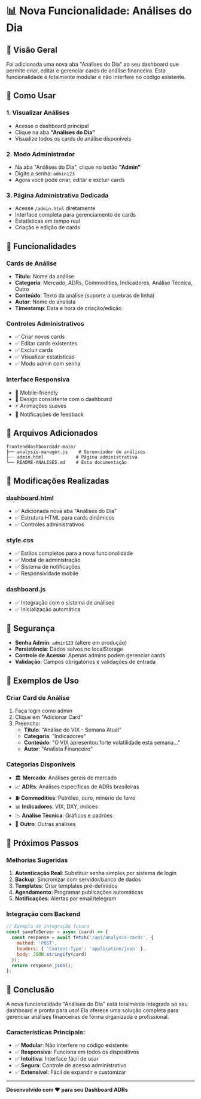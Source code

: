 # 📊 Nova Funcionalidade: Análises do Dia

## 🎯 Visão Geral

Foi adicionada uma nova aba "Análises do Dia" ao seu dashboard que permite criar, editar e gerenciar cards de análise financeira. Esta funcionalidade é totalmente modular e não interfere no código existente.

## 🚀 Como Usar

### 1. **Visualizar Análises**
- Acesse o dashboard principal
- Clique na aba **"Análises do Dia"**
- Visualize todos os cards de análise disponíveis

### 2. **Modo Administrador**
- Na aba "Análises do Dia", clique no botão **"Admin"**
- Digite a senha: `admin123`
- Agora você pode criar, editar e excluir cards

### 3. **Página Administrativa Dedicada**
- Acesse `/admin.html` diretamente
- Interface completa para gerenciamento de cards
- Estatísticas em tempo real
- Criação e edição de cards

## 🎨 Funcionalidades

### **Cards de Análise**
- **Título**: Nome da análise
- **Categoria**: Mercado, ADRs, Commodities, Indicadores, Análise Técnica, Outro
- **Conteúdo**: Texto da análise (suporte a quebras de linha)
- **Autor**: Nome do analista
- **Timestamp**: Data e hora de criação/edição

### **Controles Administrativos**
- ✅ Criar novos cards
- ✅ Editar cards existentes
- ✅ Excluir cards
- ✅ Visualizar estatísticas
- ✅ Modo admin com senha

### **Interface Responsiva**
- 📱 Mobile-friendly
- 🎨 Design consistente com o dashboard
- ⚡ Animações suaves
- 🔔 Notificações de feedback

## 📁 Arquivos Adicionados

```
frontenddashboardadr-main/
├── analysis-manager.js    # Gerenciador de análises
├── admin.html            # Página administrativa
└── README-ANALISES.md    # Esta documentação
```

## 🔧 Modificações Realizadas

### **dashboard.html**
- ✅ Adicionada nova aba "Análises do Dia"
- ✅ Estrutura HTML para cards dinâmicos
- ✅ Controles administrativos

### **style.css**
- ✅ Estilos completos para a nova funcionalidade
- ✅ Modal de administração
- ✅ Sistema de notificações
- ✅ Responsividade mobile

### **dashboard.js**
- ✅ Integração com o sistema de análises
- ✅ Inicialização automática

## 🔐 Segurança

- **Senha Admin**: `admin123` (altere em produção)
- **Persistência**: Dados salvos no localStorage
- **Controle de Acesso**: Apenas admins podem gerenciar cards
- **Validação**: Campos obrigatórios e validações de entrada

## 🎯 Exemplos de Uso

### **Criar Card de Análise**
1. Faça login como admin
2. Clique em "Adicionar Card"
3. Preencha:
   - **Título**: "Análise do VIX - Semana Atual"
   - **Categoria**: "Indicadores"
   - **Conteúdo**: "O VIX apresentou forte volatilidade esta semana..."
   - **Autor**: "Analista Financeiro"

### **Categorias Disponíveis**
- 🏛️ **Mercado**: Análises gerais de mercado
- 📈 **ADRs**: Análises específicas de ADRs brasileiras
- ⛽ **Commodities**: Petróleo, ouro, minério de ferro
- 📊 **Indicadores**: VIX, DXY, índices
- 📉 **Análise Técnica**: Gráficos e padrões
- 🔄 **Outro**: Outras análises

## 🚀 Próximos Passos

### **Melhorias Sugeridas**
1. **Autenticação Real**: Substituir senha simples por sistema de login
2. **Backup**: Sincronizar com servidor/banco de dados
3. **Templates**: Criar templates pré-definidos
4. **Agendamento**: Programar publicações automáticas
5. **Notificações**: Alertas por email/telegram

### **Integração com Backend**
```javascript
// Exemplo de integração futura
const saveToServer = async (card) => {
  const response = await fetch('/api/analysis-cards', {
    method: 'POST',
    headers: { 'Content-Type': 'application/json' },
    body: JSON.stringify(card)
  });
  return response.json();
};
```

## 🎉 Conclusão

A nova funcionalidade "Análises do Dia" está totalmente integrada ao seu dashboard e pronta para uso! Ela oferece uma solução completa para gerenciar análises financeiras de forma organizada e profissional.

### **Características Principais:**
- ✅ **Modular**: Não interfere no código existente
- ✅ **Responsiva**: Funciona em todos os dispositivos
- ✅ **Intuitiva**: Interface fácil de usar
- ✅ **Segura**: Controle de acesso administrativo
- ✅ **Extensível**: Fácil de expandir e customizar

---

**Desenvolvido com ❤️ para seu Dashboard ADRs**
